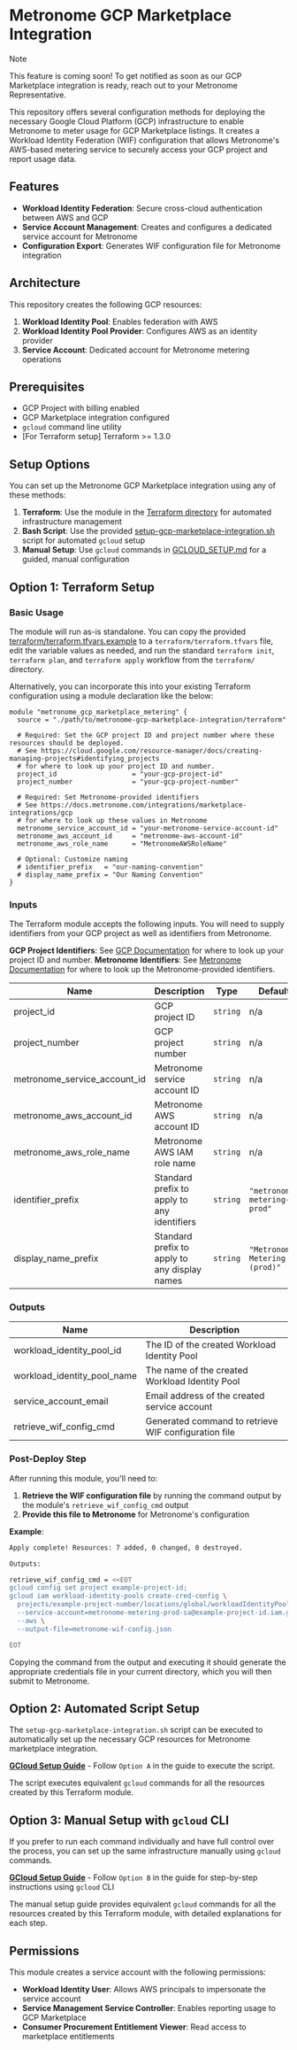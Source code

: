 # Metronome GCP Marketplace Integration

> [!NOTE]
> This feature is coming soon! To get notified as soon as our GCP Marketplace integration is ready, reach out to your Metronome Representative.

This repository offers several configuration methods for deploying the necessary Google Cloud Platform (GCP) infrastructure to enable Metronome to meter usage for GCP Marketplace listings. It creates a Workload Identity Federation (WIF) configuration that allows Metronome's AWS-based metering service to securely access your GCP project and report usage data.

## Features

- **Workload Identity Federation**: Secure cross-cloud authentication between AWS and GCP
- **Service Account Management**: Creates and configures a dedicated service account for Metronome
- **Configuration Export**: Generates WIF configuration file for Metronome integration

## Architecture

This repository creates the following GCP resources:

1. **Workload Identity Pool**: Enables federation with AWS
2. **Workload Identity Pool Provider**: Configures AWS as an identity provider
3. **Service Account**: Dedicated account for Metronome metering operations

## Prerequisites

- GCP Project with billing enabled
- GCP Marketplace integration configured
- `gcloud` command line utility
- [For Terraform setup] Terraform >= 1.3.0

## Setup Options

You can set up the Metronome GCP Marketplace integration using any of these methods:

1. **Terraform**: Use the module in the [Terraform directory](./terraform) for automated infrastructure management
2. **Bash Script**: Use the provided [setup-gcp-marketplace-integration.sh](./setup-gcp-marketplace-integration.sh) script for automated `gcloud` setup
3. **Manual Setup**: Use `gcloud` commands in [GCLOUD_SETUP.md](./GCLOUD_SETUP.md) for a guided, manual configuration

## Option 1: Terraform Setup

### Basic Usage

The module will run as-is standalone. You can copy the provided [terraform/terraform.tfvars.example](./terraform/terraform.tfvars.example) to a `terraform/terraform.tfvars` file, edit the variable values as needed, and run the standard `terraform init`, `terraform plan`, and `terraform apply` workflow from the `terraform/` directory.

Alternatively, you can incorporate this into your existing Terraform configuration using a module declaration like the below:

```hcl
module "metronome_gcp_marketplace_metering" {
  source = "./path/to/metronome-gcp-marketplace-integration/terraform"

  # Required: Set the GCP project ID and project number where these resources should be deployed.
  # See https://cloud.google.com/resource-manager/docs/creating-managing-projects#identifying_projects
  # for where to look up your project ID and number.
  project_id                   = "your-gcp-project-id"
  project_number               = "your-gcp-project-number"

  # Required: Set Metronome-provided identifiers
  # See https://docs.metronome.com/integrations/marketplace-integrations/gcp
  # for where to look up these values in Metronome
  metronome_service_account_id = "your-metronome-service-account-id"
  metronome_aws_account_id     = "metronome-aws-account-id"
  metronome_aws_role_name      = "MetronomeAWSRoleName"

  # Optional: Customize naming
  # identifier_prefix   = "our-naming-convention"
  # display_name_prefix = "Our Naming Convention"
}
```

### Inputs

The Terraform module accepts the following inputs. You will need to supply identifiers from your GCP project as well as identifiers from Metronome.

**GCP Project Identifiers**: See [GCP Documentation](https://cloud.google.com/resource-manager/docs/creating-managing-projects#identifying_projects) for where to look up your project ID and number.
**Metronome Identifiers**: See [Metronome Documentation](https://docs.metronome.com/integrations/marketplace-integrations/gcp) for where to look up the Metronome-provided identifiers.

| Name                         | Description                                   | Type     | Default                       | Required |
| ---------------------------- | --------------------------------------------- | -------- | ----------------------------- | :------: |
| project_id                   | GCP project ID                                | `string` | n/a                           |   yes    |
| project_number               | GCP project number                            | `string` | n/a                           |   yes    |
| metronome_service_account_id | Metronome service account ID                  | `string` | n/a                           |   yes    |
| metronome_aws_account_id     | Metronome AWS account ID                      | `string` | n/a                           |   yes    |
| metronome_aws_role_name      | Metronome AWS IAM role name                   | `string` | n/a                           |   yes    |
| identifier_prefix            | Standard prefix to apply to any identifiers   | `string` | `"metronome-metering-prod"`   |    no    |
| display_name_prefix          | Standard prefix to apply to any display names | `string` | `"Metronome Metering (prod)"` |    no    |

### Outputs

| Name                        | Description                                          |
| --------------------------- | ---------------------------------------------------- |
| workload_identity_pool_id   | The ID of the created Workload Identity Pool         |
| workload_identity_pool_name | The name of the created Workload Identity Pool       |
| service_account_email       | Email address of the created service account         |
| retrieve_wif_config_cmd     | Generated command to retrieve WIF configuration file |

### Post-Deploy Step

After running this module, you'll need to:

1. **Retrieve the WIF configuration file** by running the command output by the module's `retrieve_wif_config_cmd` output
2. **Provide this file to Metronome** for Metronome's configuration

**Example**:

```bash
Apply complete! Resources: 7 added, 0 changed, 0 destroyed.

Outputs:

retrieve_wif_config_cmd = <<EOT
gcloud config set project example-project-id;
gcloud iam workload-identity-pools create-cred-config \
  projects/example-project-number/locations/global/workloadIdentityPools/metronome-metering-prod-pool/providers/metronome-metering-prod-provider \
  --service-account=metronome-metering-prod-sa@example-project-id.iam.gserviceaccount.com \
  --aws \
  --output-file=metronome-wif-config.json

EOT
```

Copying the command from the output and executing it should generate the appropriate credentials file in your current directory, which you will then submit to Metronome.

## Option 2: Automated Script Setup

The `setup-gcp-marketplace-integration.sh` script can be executed to automatically set up the necessary GCP resources for Metronome marketplace integration.

**[GCloud Setup Guide](GCLOUD_SETUP.md)** - Follow `Option A` in the guide to execute the script.

The script executes equivalent `gcloud` commands for all the resources created by this Terraform module.

## Option 3: Manual Setup with `gcloud` CLI

If you prefer to run each command individually and have full control over the process, you can set up the same infrastructure manually using `gcloud` commands.

**[GCloud Setup Guide](GCLOUD_SETUP.md)** - Follow `Option B` in the guide for step-by-step instructions using `gcloud` CLI

The manual setup guide provides equivalent `gcloud` commands for all the resources created by this Terraform module, with detailed explanations for each step.

## Permissions

This module creates a service account with the following permissions:

- **Workload Identity User**: Allows AWS principals to impersonate the service account
- **Service Management Service Controller**: Enables reporting usage to GCP Marketplace
- **Consumer Procurement Entitlement Viewer**: Read access to marketplace entitlements
